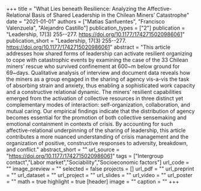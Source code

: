 +++
title = "What Lies beneath Resilience: Analyzing the Affective-Relational Basis of Shared Leadership in the Chilean Miners’ Catastrophe"
date = "2021-01-01"
authors = ["Matias Sanfuentes", "Francisco Valenzuela", "Alejandro Castillo"]
publication_types = ["2"]
publication = "Leadership, 17(3) 255--277. https://doi.org/10.1177/1742715020986061"
publication_short = "Leadership, 17(3) 255--277. https://doi.org/10.1177/1742715020986061"
abstract = "This article addresses how shared forms of leadership can activate resilient organizing to cope with catastrophic events by examining the case of the 33 Chilean miners’ rescue who survived confinement at 600~m below ground for 69~days. Qualitative analysis of interview and document data reveals how the miners as a group engaged in the sharing of agency vis-a-vis the task of absorbing strain and anxiety, thus enabling a sophisticated work capacity and a constructive relational dynamic. The miners’ resilient capabilities emerged from the activation of collective resources in three distinct yet complementary modes of interaction: self-organization, collaboration, and mutual caring. Our empirical findings indicate that the distribution of agency becomes essential for the promotion of both collective sensemaking and emotional containment in contexts of crisis. By accounting for such affective-relational underpinning of the sharing of leadership, this article contributes a more nuanced understanding of crisis management and the organization of positive, constructive responses to adversity, breakdown, and conflict."
abstract_short = ""
url_source = "https://doi.org/10.1177/1742715020986061"
tags = ["Intergroup contact","Labor market","Sociability","Socioeconomic factors"]
url_code = ""
image_preview = ""
selected = false
projects = []
url_pdf = ""
url_preprint = ""
url_dataset = ""
url_project = ""
url_slides = ""
url_video = ""
url_poster = ""
math = true
highlight = true
[header]
image = ""
caption = ""
+++
